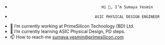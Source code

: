 -                                              Hi 👋, I’m Sumaya Yesmin
-                                           ASIC PHYSICAL DESIGN ENGINEER

- 🔭 I’m currently working at PrimeSilicon Technology (BD) Ltd. 
- 🌱 I’m currently learning ASIC Physical Design, PD steps.
- 📫 How to reach me sumaya.yesmin@primesilicon.com
